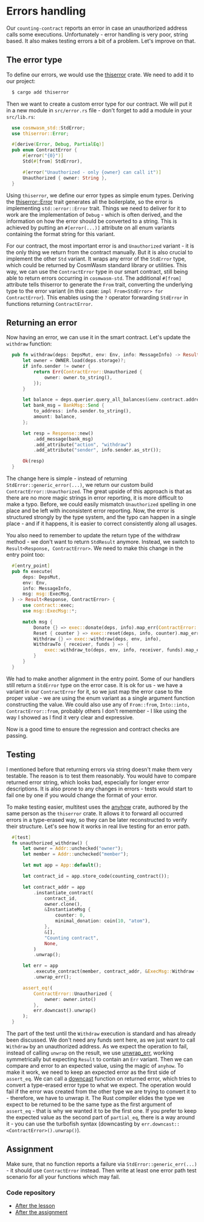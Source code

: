 # Errors handling

Our `counting-contract` reports an error in case an unauthorized address calls some executions. Unfortunately - error handling is very poor, string based. It also makes testing errors a bit of a problem. Let's improve on that.

## The error type

To define our errors, we would use the [thiserror](https://docs.rs/thiserror/1.0.33/thiserror/) crate. We need to add it to our project:

```bash
  $ cargo add thiserror
```

Then we want to create a custom error type for our contract. We will put it in a new module in `src/error.rs` file - don't forget to add a module in your `src/lib.rs`:

```rust
  use cosmwasm_std::StdError;
  use thiserror::Error;

  #[derive(Error, Debug, PartialEq)]
  pub enum ContractError {
      #[error("{0}")]
      Std(#[from] StdError),

      #[error("Unauthorized - only {owner} can call it")]
      Unauthorized { owner: String },
  }
```

Using `thiserror`, we define our error types as simple enum types. Deriving the [thiserror::Error](https://docs.rs/thiserror/1.0.33/thiserror/derive.Error.html) trait generates all the boilerplate, so the error is implementing `std::error::Error` trait. Things we need to deliver for it to work are the implementation of `Debug` - which is often derived, and the information on how the error should be converted to a string. This is achieved by putting an `#[error(...)]` attribute on all enum variants containing the format string for this variant.

For our contract, the most important error is and `Unauthorized` variant - it is the only thing we return from the contract manually. But it is also crucial to implement the other `Std` variant. It wraps any error of the `StdError` type, which could be returned by CosmWasm standard library or utilities. This way, we can use the `ContractError` type in our smart contract, still being able to return errors occurring in `cosmwasm-std`. The additional `#[from]` attribute tells thiserror to generate the `From` trait, converting the underlying type to the error variant (in this case: `impl From<StdError> for ContractError`). This enables using the `?` operator forwarding `StdError` in functions returning `ContractError`.

## Returning an error

Now having an error, we can use it in the smart contract. Let's update the `withdraw` function:

```rust
  pub fn withdraw(deps: DepsMut, env: Env, info: MessageInfo) -> Result<Response, ContractError> {
      let owner = OWNER.load(deps.storage)?;
      if info.sender != owner {
          return Err(ContractError::Unauthorized {
              owner: owner.to_string(),
          });
      }

      let balance = deps.querier.query_all_balances(&env.contract.address)?;
      let bank_msg = BankMsg::Send {
          to_address: info.sender.to_string(),
          amount: balance,
      };

      let resp = Response::new()
          .add_message(bank_msg)
          .add_attribute("action", "withdraw")
          .add_attribute("sender", info.sender.as_str());

      Ok(resp)
  }
```

The change here is simple - instead of returning `StdError::generic_error(...)`, we return our custom build `ContractError::Unauthorized`. The great upside of this approach is that as there are no more magic strings in error reporting, it is more difficult to make a typo. Before, we could easily mismatch `Unauthorized` spelling in one place and be left with inconsistent error reporting. Now, the error is structured strongly by the type system, and the typo can happen in a single place - and if it happens, it is easier to correct consistently along all usages.

You also need to remember to update the return type of the withdraw method - we don't want to return `StdResult` anymore. Instead, we switch to `Result<Response, ContractError>`. We need to make this change in the entry point too:

```rust
  #[entry_point]
  pub fn execute(
      deps: DepsMut,
      env: Env,
      info: MessageInfo,
      msg: msg::ExecMsg,
  ) -> Result<Response, ContractError> {
      use contract::exec;
      use msg::ExecMsg::*;

      match msg {
          Donate {} => exec::donate(deps, info).map_err(ContractError::Std),
          Reset { counter } => exec::reset(deps, info, counter).map_err(ContractError::Std),
          Withdraw {} => exec::withdraw(deps, env, info),
          WithdrawTo { receiver, funds } => {
              exec::withdraw_to(deps, env, info, receiver, funds).map_err(ContractError::Std)
          }
      }
  }
```

We had to make another alignment in the entry point. Some of our handlers still return a `StdError` type on the error case. It is ok for us - we have a variant in our `ContractError` for it, so we just map the error case to the proper value - we are using the enum variant as a single argument function constructing the value. We could also use any of `From::from`, `Into::into, ContractError::from`, probably others I don't remember - I like using the way I showed as I find it very clear and expressive.

Now is a good time to ensure the regression and contract checks are passing.

## Testing

I mentioned before that returning errors via string doesn't make them very testable. The reason is to test them reasonably. You would have to compare returned error string, which looks bad, especially for longer error descriptions. It is also prone to any changes in errors - tests would start to fail one by one if you would change the format of your error.

To make testing easier, multitest uses the [anyhow](https://docs.rs/anyhow/1.0.63/anyhow/) crate, authored by the same person as the `thiserror` crate. It allows it to forward all occurred errors in a type-erased way, so they can be later reconstructed to verify their structure. Let's see how it works in real live testing for an error path.

```rust
  #[test]
  fn unauthorized_withdraw() {
      let owner = Addr::unchecked("owner");
      let member = Addr::unchecked("member");

      let mut app = App::default();

      let contract_id = app.store_code(counting_contract());

      let contract_addr = app
          .instantiate_contract(
              contract_id,
              owner.clone(),
              &InstantiateMsg {
                  counter: 0,
                  minimal_donation: coin(10, "atom"),
              },
              &[],
              "Counting contract",
              None,
          )
          .unwrap();

      let err = app
          .execute_contract(member, contract_addr, &ExecMsg::Withdraw {}, &[])
          .unwrap_err();

      assert_eq!(
          ContractError::Unauthorized {
              owner: owner.into()
          },
          err.downcast().unwrap()
      );
  }
```

The part of the test until the `Withdraw` execution is standard and has already been discussed. We don't need any funds sent here, as we just want to call `Withdraw` by an unauthorized address. As we expect the operation to fail, instead of calling `unwrap` on the result, we use [unwrap_err](https://doc.rust-lang.org/std/result/enum.Result.html#method.unwrap_err), working symmetrically but expecting `Result` to contain an `Err` variant. Then we can compare and error to an expected value, using the magic of `anyhow`. To make it work, we need to keep an expected error as the first side of `assert_eq`. We can call a [downcast](https://docs.rs/anyhow/1.0.63/anyhow/struct.Error.html#method.downcast) function on returned error, which tries to convert a type-erased error type to what we expect. The operation would fail if the error was created from the other type we are trying to convert it to - therefore, we have to unwrap it. The Rust compiler elides the type we expect to be returned to be the same type as the first argument of `assert_eq` - that is why we wanted it to be the first one. If you prefer to keep the expected value as the second part of `partial_eq`, there is a way around it - you can use the turbofish syntax (downcasting by `err.downcast::<ContractError>().unwrap()`).

## Assignment

Make sure, that no function reports a failure via `StdError::generic_err(...)` - it should use `ContractError` instead. Then write at least one error path test scenario for all your functions which may fail.

### Code repository

- [After the lesson](https://github.com/CosmWasm/cw-academy-course/commit/21a9778396088526b72d2d8e7552016baf4c2ba3)
- [After the assignment](https://github.com/CosmWasm/cw-academy-course/commit/9560de745cc0629d8797dbf88ddbe5c97af0dcc7)
